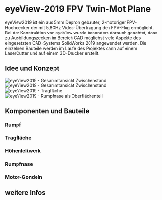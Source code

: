 # eyeView-2019 FPV Twin-Mot Plane
eyeView2019 ist ein aus 5mm Depron gebauter, 2-motoriger FPV-Hochdecker der mit 5,8GHz Video-Übertragung den FPV-Flug ermöglicht.
Bei der Konstruktion von eyeView wurde besonders darauch geachtet, dass zu Ausbildungszecken im Bereich CAD möglichst viele Aspekte des eingesetzten CAD-Systems SolidWorks 2019 angewendet werden. Die einzelnen Bauteile werden im Laufe des Projektes dann auf einem LaserCutter und auf einem 3D-Drucker erstellt.

## Idee und Konzept
![eyeView2019 - Gesammtansicht Zwischenstand](/images/EyeView_Komplett_01_01.png)
![eyeView2019 - Gesammtansicht Zwischenstand](/images/EyeView_Komplett_01_02.png)
![eyeView2019 - Tragfläche](/images/EyeView_Tragfläche_01)
![eyeView2019 - Rumpfnase als Oberflächenteil](/images/EyeView_Rumpfnase_01)

## Komponenten und Bauteile
### Rumpf

### Tragfläche

### Höhenleitwerk

### Rumpfnase

### Motor-Gondeln

## weitere Infos
